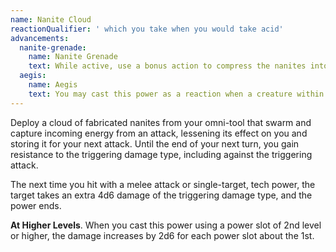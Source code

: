 ```yaml
---
name: Nanite Cloud
reactionQualifier: ' which you take when you would take acid'
advancements:
  nanite-grenade:
    name: Nanite Grenade
    text: While active, use a bonus action to compress the nanites into a grenade. The grenade remains stable for 1 hour before becoming inert. The grenade has a <me-distance length="30" adj/> range, <me-distance length="10" adj/> blast radius, DC 14 Dexterity saving throw and deals 4d6 damage of the triggering damage type. The grenade deals and additional 2d6 damage for each power level beyond 1st.
  aegis:
    name: Aegis
    text: You may cast this power as a reaction when a creature within <me-distance length="5" /> of you takes acid, cold, fire, lightning, or thunder damage. Choose up to 3 creatures including yourself within <me-distance length="5" /> of you to gain resistance to the chosen damage type until the start of your next turn, including against the triggering attack.
---
```

Deploy a cloud of fabricated nanites from your omni-tool that swarm and capture incoming energy from an attack, lessening
its effect on you and storing it for your next attack. Until the end of your next turn, you gain resistance to the
triggering damage type, including against the triggering attack.

The next time you hit with a melee attack or single-target, tech power, the target takes an extra 4d6 damage of the triggering
damage type, and the power ends.

__At Higher Levels__. When you cast this power using a power slot of 2nd level or higher, the damage increases by 2d6
for each power slot about the 1st.
